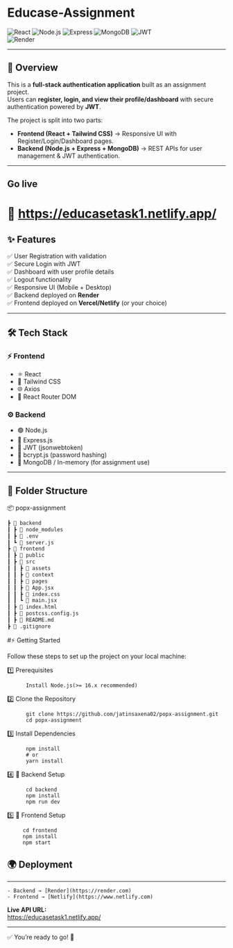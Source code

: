# Educase-Assignment

![React](https://img.shields.io/badge/Frontend-React-blue?logo=react) 
![Node.js](https://img.shields.io/badge/Backend-Node.js-green?logo=node.js) 
![Express](https://img.shields.io/badge/Framework-Express-lightgrey?logo=express) 
![MongoDB](https://img.shields.io/badge/Database-MongoDB-brightgreen?logo=mongodb) 
![JWT](https://img.shields.io/badge/Auth-JWT-orange?logo=jsonwebtokens)  
![Render](https://img.shields.io/badge/Deployed%20On-Render-purple?logo=render)  

---

## 📖 Overview

This is a **full-stack authentication application** built as an assignment project.  
Users can **register, login, and view their profile/dashboard** with secure authentication powered by **JWT**.  

The project is split into two parts:  
- **Frontend (React + Tailwind CSS)** → Responsive UI with Register/Login/Dashboard pages.  
- **Backend (Node.js + Express + MongoDB)** → REST APIs for user management & JWT authentication.  

---

## Go live 
# 🚀 https://educasetask1.netlify.app/

## ✨ Features

✅ User Registration with validation  
✅ Secure Login with JWT  
✅ Dashboard with user profile details  
✅ Logout functionality  
✅ Responsive UI (Mobile + Desktop)  
✅ Backend deployed on **Render**  
✅ Frontend deployed on **Vercel/Netlify** (or your choice)  

---

## 🛠 Tech Stack

### ⚡ Frontend
- ⚛️ React  
- 🎨 Tailwind CSS  
- 🌐 Axios  
- 📍 React Router DOM  

### ⚙️ Backend
- 🟢 Node.js  
- 🚀 Express.js  
- 🔐 JWT (jsonwebtoken)  
- 🔑 bcrypt.js (password hashing)  
- 🍃 MongoDB / In-memory (for assignment use)  

---

## 📂 Folder Structure

📦 popx-assignment
```bash
┣ 📂 backend
┃ ┣ 📂 node_modules
┃ ┣ 📜 .env
┃ ┗ 📜 server.js
┣ 📂 frontend
┃ ┣ 📂 public
┃ ┣ 📂 src
┃ ┃ ┣ 📂 assets
┃ ┃ ┣ 📂 context
┃ ┃ ┣ 📂 pages
┃ ┃ ┣ 📜 App.jsx
┃ ┃ ┣ 📜 index.css
┃ ┃ ┗ 📜 main.jsx
┃ ┣ 📜 index.html
┃ ┣ 📜 postcss.config.js
┃ ┣ 📜 README.md
┣ 📜 .gitignore

```

#⚡ Getting Started 

Follow these steps to set up the project on your local machine:

1️⃣ Prerequisites
```
      Install Node.js(>= 16.x recommended)
```
          
2️⃣ Clone the Repository
```
      git clone https://github.com/jatinsaxena02/popx-assignment.git
      cd popx-assignment
```
3️⃣ Install Dependencies
```
      npm install
      # or
      yarn install
```    
4️⃣ 🔹 Backend Setup
```
      cd backend
      npm install
      npm run dev
```
5️⃣ 🔹 Frontend Setup
```
     cd frontend
     npm install
     npm start
```

## 🌍 Deployment
---

    - Backend → [Render](https://render.com)  
    - Frontend → [Netlify](https://www.netlify.com)  

**Live API URL:**  
https://educasetask1.netlify.app/

---

✅ You’re ready to go! 🎉
